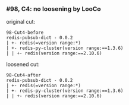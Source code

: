 ### #98, C4: no loosening by LooCo
original cut:


```
98-Cut4-before
redis-pubsub-dict - 0.0.2
| +- redis(=version range:*)
| +- redis-py-cluster(version range:==1.3.6)
| | +- redis(version range:==2.10.6)
```





loosened cut:
```
98-Cut4-after
redis-pubsub-dict - 0.0.2
| +- redis(=version range:*)
| +- redis-py-cluster(version range:==1.3.6)
| | +- redis(version range:==2.10.6)
```


